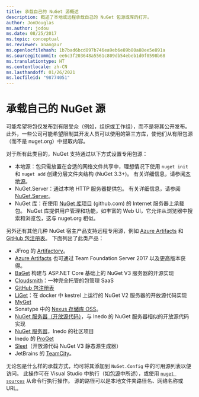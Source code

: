 ```yaml
---
title: 承载自己的 NuGet 源概述
description: 概述了本地或远程承载自己的 NuGet 包源或库的打开。
author: JonDouglas
ms.author: jodou
ms.date: 08/25/2017
ms.topic: conceptual
ms.reviewer: anangaur
ms.openlocfilehash: 1b7bad6bcd897b746ea9eb6e89b80a88ee5e891a
ms.sourcegitcommit: ee6c3f203648a5561c809db54ebeb1d0f0598b68
ms.translationtype: HT
ms.contentlocale: zh-CN
ms.lasthandoff: 01/26/2021
ms.locfileid: "98774051"
---
```

# <a name="hosting-your-own-nuget-feeds"></a>承载自己的 NuGet 源

可能希望将包仅发布到有限受众（例如，组织或工作组），而不是将其公开发布。 此外，一些公司可能希望限制其开发人员可以使用的第三方库，使他们从有限包源（而不是 nuget.org）中提取内容。

对于所有此类目的，NuGet 支持通过以下方式设置专用包源：

- 本地源：包只需放置在合适的网络文件共享中，理想情况下使用 `nuget init` 和 `nuget add` 创建分层文件夹结构 (NuGet 3.3+)。 有关详细信息，请参阅[本地源](../hosting-packages/local-feeds.md)。
- NuGet.Server：通过本地 HTTP 服务器提供包。 有关详细信息，请参阅 [NuGet.Server](../hosting-packages/nuget-server.md)。
- NuGet 库：在使用 [NuGet 库项目](https://github.com/NuGet/NuGetGallery#build-and-run-the-gallery-in-arbitrary-number-easy-steps) (github.com) 的 Internet 服务器上承载包。 NuGet 库提供用户管理和功能，如丰富的 Web UI，它允许从浏览器中搜索和浏览包，这与 nuget.org 相似。

另外还有其他几种 NuGet 宿主产品支持远程专用源，例如 [Azure Artifacts](https://www.visualstudio.com/docs/package/nuget/publish) 和 [GitHub 包注册表](https://help.github.com/articles/configuring-nuget-for-use-with-github-package-registry)。 下面列出了此类产品：

- JFrog 的 [Artifactory](https://www.jfrog.com/artifactory/)。
- [Azure Artifacts](https://www.visualstudio.com/docs/package/nuget/publish) 也可通过 Team Foundation Server 2017 以及更高版本获得。
- [BaGet](https://github.com/loic-sharma/BaGet) 构建与 ASP.NET Core 基础上的 NuGet V3 服务器的开源实现
- [Cloudsmith](https://cloudsmith.io/l/nuget-feed/)：一种完全托管的包管理 SaaS
- [GitHub 包注册表](https://help.github.com/articles/configuring-nuget-for-use-with-github-package-registry)
- [LiGet](https://github.com/ai-traders/liget)：在 docker 中 kestrel 上运行的 NuGet V2 服务器的开放源代码实现
- [MyGet](https://myget.org)
- Sonatype 中的 [Nexus 存储库 OSS](https://www.sonatype.com/nexus-repository-oss)。
- [NuGet 服务器（开放源代码）](https://github.com/svenkle/nuget-server)，与 Inedo 的 NuGet 服务器相似的开放源代码实现
- [NuGet 服务器](http://nugetserver.net/)，Inedo 的社区项目
- Inedo 的 [ProGet](https://inedo.com/proget)
- [Sleet](https://github.com/emgarten/sleet)（开放源代码 NuGet V3 静态源生成器）
- JetBrains 的 [TeamCity](https://www.jetbrains.com/teamcity/)。

无论包是什么样的承载方式，均可将其添加到 `NuGet.Config` 中的可用源列表以便访问。 此操作可在 Visual Studio 中执行（如[包源](../consume-packages/install-use-packages-visual-studio.md#package-sources)中所述），或使用 [`nuget sources`](../reference/cli-reference/cli-ref-sources.md) 从命令行执行操作。 源的路径可以是本地文件夹路径名、网络名称或 URL。
